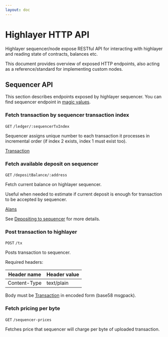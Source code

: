 ```yaml
---
layout: doc
---
```

# Highlayer HTTP API
Highlayer sequencer/node expose RESTful API for interacting with highlayer and reading state of contracts, balances etc.

This document provides overview of exposed HTTP endpoints, also acting as a reference/standard for implementing custom nodes. 

## Sequencer API

This section describes endpoints exposed by highlayer sequencer. You can find sequencer endpoint in [magic values](/magic-values).


### Fetch transaction by sequencer transaction index

`GET` `/ledger/:sequencerTxIndex`

Sequencer assigns unique number to each transaction it processes in incremental order (if index 2 exists, index 1 must exist too).

<Badge type="info" text="Returns" /> [Transaction](/common-data-types#transaction)


### Fetch available deposit on sequencer

`GET` `/depositBalance/:address`

Fetch current balance on highlayer sequencer. 

Useful when needed to estimate if current deposit is enough for transaction to be accepted by sequencer.

<Badge type="info" text="Returns" />  [Alans](/common-data-types#alan)

See [Depositing to sequencer](/depositing-to-sequencer) for more details.


### Post transaction to highlayer

`POST` `/tx`

Posts transaction to sequencer.

Required headers: 

| **Header name** | **Header value** |
|-----------------|------------------|
| Content-Type    | text/plain       |

Body must be [Transaction](/common-data-types#transaction) in encoded form (base58 msgpack).

### Fetch pricing per byte

`GET` `/sequencer-prices`

Fetches price that sequencer will charge per byte of uploaded transaction.